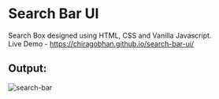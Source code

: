 # Search Bar UI
Search Box designed using HTML, CSS and Vanilla Javascript.  
Live Demo - https://chiragobhan.github.io/search-bar-ui/  
  
## Output:  
![search-bar](https://user-images.githubusercontent.com/32812640/128412162-e7c1e6f4-5cfb-4b41-885b-87f6ec9db403.gif)
